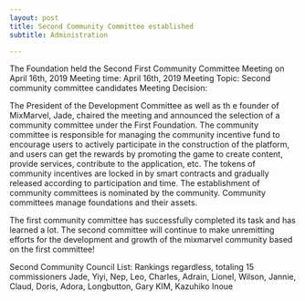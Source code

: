 ```yaml
---
layout: post
title: Second Community Committee established
subtitle: Administration

---
```


The Foundation held the Second First Community Committee Meeting on April 16th, 2019
Meeting time: April 16th, 2019
Meeting Topic: Second community committee candidates 
Meeting Decision: 

The President of the Development Committee as well as th e founder of MixMarvel, Jade, chaired the meeting and announced  the selection of a community committee under the First Foundation. 
The community committee is responsible for managing the community incentive fund to encourage users to actively participate in the construction of the platform, and users can get the rewards by promoting the game to create content, provide services, contribute to the application, etc. The tokens of community incentives are locked in by smart contracts and gradually released according to participation and time. The establishment of community committees is nominated by the community. Community committees manage foundations and their assets. 

The first community committee has successfully completed its task and has learned a lot. The second committee will continue to make unremitting efforts for the development and growth of the mixmarvel community based on the first committee!

Second Community Council List: Rankings regardless, totaling 15 commissioners Jade, Yiyi, Nep, Leo, Charles, Adrain, Lionel, Wilson, Jannie, Claud, Doris, Adora, Longbutton, Gary KIM, Kazuhiko Inoue